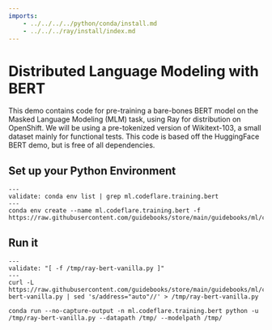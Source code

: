 ```yaml
---
imports:
    - ../../../../python/conda/install.md
    - ../../../ray/install/index.md
---
```


# Distributed Language Modeling with BERT

This demo contains code for pre-training a bare-bones BERT model on the Masked Language Modeling (MLM) task, using Ray for distribution on OpenShift. We will be using a pre-tokenized version of Wikitext-103, a small dataset mainly for functional tests. This code is based off the HuggingFace BERT demo, but is free of all dependencies.

## Set up your Python Environment

```shell
---
validate: conda env list | grep ml.codeflare.training.bert
---
conda env create --name ml.codeflare.training.bert -f https://raw.githubusercontent.com/guidebooks/store/main/guidebooks/ml/codeflare/training/bert/raybert_environment.yml
```

## Run it

```shell
---
validate: "[ -f /tmp/ray-bert-vanilla.py ]"
---
curl -L https://raw.githubusercontent.com/guidebooks/store/main/guidebooks/ml/codeflare/training/bert/ray-bert-vanilla.py | sed 's/address="auto"//' > /tmp/ray-bert-vanilla.py
```

```shell
conda run --no-capture-output -n ml.codeflare.training.bert python -u /tmp/ray-bert-vanilla.py --datapath /tmp/ --modelpath /tmp/
```
